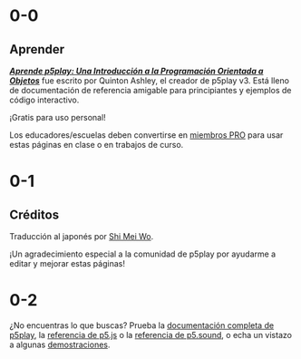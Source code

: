 # 0-0

## Aprender

[**_Aprende p5play: Una Introducción a la Programación Orientada a Objetos_**](.) fue escrito por Quinton Ashley, el creador de p5play v3. Está lleno de documentación de referencia amigable para principiantes y ejemplos de código interactivo.

¡Gratis para uso personal!

Los educadores/escuelas deben convertirse en [miembros PRO](../pro) para usar estas páginas en clase o en trabajos de curso.

# 0-1

## Créditos

Traducción al japonés por [Shi Mei Wo](https://github.com/ShiMeiWo).

¡Un agradecimiento especial a la comunidad de p5play por ayudarme a editar y mejorar estas páginas!

# 0-2

¿No encuentras lo que buscas? Prueba la [documentación completa de p5play](/docs/Sprite.html), la [referencia de p5.js](https://p5js.org/reference/) o la [referencia de p5.sound](https://p5js.org/reference/#/libraries/p5.sound), o echa un vistazo a algunas [demostraciones](https://openprocessing.org/user/350295?o=35&view=sketches).
